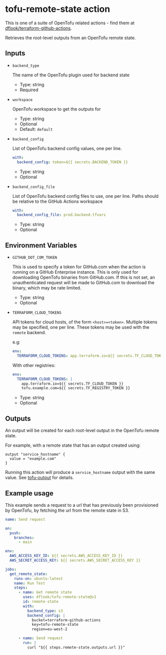 # tofu-remote-state action

This is one of a suite of OpenTofu related actions - find them at [dflook/terraform-github-actions](https://github.com/dflook/terraform-github-actions).

Retrieves the root-level outputs from an OpenTofu remote state.

## Inputs

* `backend_type`

  The name of the OpenTofu plugin used for backend state

  - Type: string
  - Required

* `workspace`

  OpenTofu workspace to get the outputs for

  - Type: string
  - Optional
  - Default: `default`

* `backend_config`

  List of OpenTofu backend config values, one per line.

  ```yaml
  with:
    backend_config: token=${{ secrets.BACKEND_TOKEN }}
  ```

  - Type: string
  - Optional

* `backend_config_file`

  List of OpenTofu backend config files to use, one per line.
  Paths should be relative to the GitHub Actions workspace

  ```yaml
  with:
    backend_config_file: prod.backend.tfvars
  ```

  - Type: string
  - Optional

## Environment Variables

* `GITHUB_DOT_COM_TOKEN`

  This is used to specify a token for GitHub.com when the action is running on a GitHub Enterprise instance.
  This is only used for downloading OpenTofu binaries from GitHub.com.
  If this is not set, an unauthenticated request will be made to GitHub.com to download the binary, which may be rate limited.

  - Type: string
  - Optional

* `TERRAFORM_CLOUD_TOKENS`

  API tokens for cloud hosts, of the form `<host>=<token>`. Multiple tokens may be specified, one per line.
  These tokens may be used with the `remote` backend.

  e.g:
  ```yaml
  env:
    TERRAFORM_CLOUD_TOKENS: app.terraform.io=${{ secrets.TF_CLOUD_TOKEN }}
  ```

  With other registries:
  ```yaml
  env:
    TERRAFORM_CLOUD_TOKENS: |
      app.terraform.io=${{ secrets.TF_CLOUD_TOKEN }}
      tofu.example.com=${{ secrets.TF_REGISTRY_TOKEN }}
  ```

  - Type: string
  - Optional

## Outputs

An output will be created for each root-level output in the OpenTofu remote state.

For example, with a remote state that has an output created using:
```hcl
output "service_hostname" {
  value = "example.com"
}
```
Running this action will produce a `service_hostname` output with the same value.
See [tofu-output](https://github.com/dflook/terraform-github-actions/tree/main/tofu-output) for details.

## Example usage

This example sends a request to a url that has previously been provisioned by OpenTofu, by fetching the url from the remote state in S3.

```yaml
name: Send request

on:
  push:
    branches:
      - main

env:
  AWS_ACCESS_KEY_ID: ${{ secrets.AWS_ACCESS_KEY_ID }}
  AWS_SECRET_ACCESS_KEY: ${{ secrets.AWS_SECRET_ACCESS_KEY }}

jobs:
  get_remote_state:
    runs-on: ubuntu-latest
    name: Run Test
    steps:
      - name: Get remote state
        uses: dflook/tofu-remote-state@v1
        id: remote-state
        with:
          backend_type: s3
          backend_config: |
            bucket=terraform-github-actions
            key=tofu-remote-state
            region=eu-west-2

      - name: Send request
        run: |
          curl "${{ steps.remote-state.outputs.url }}"
```
